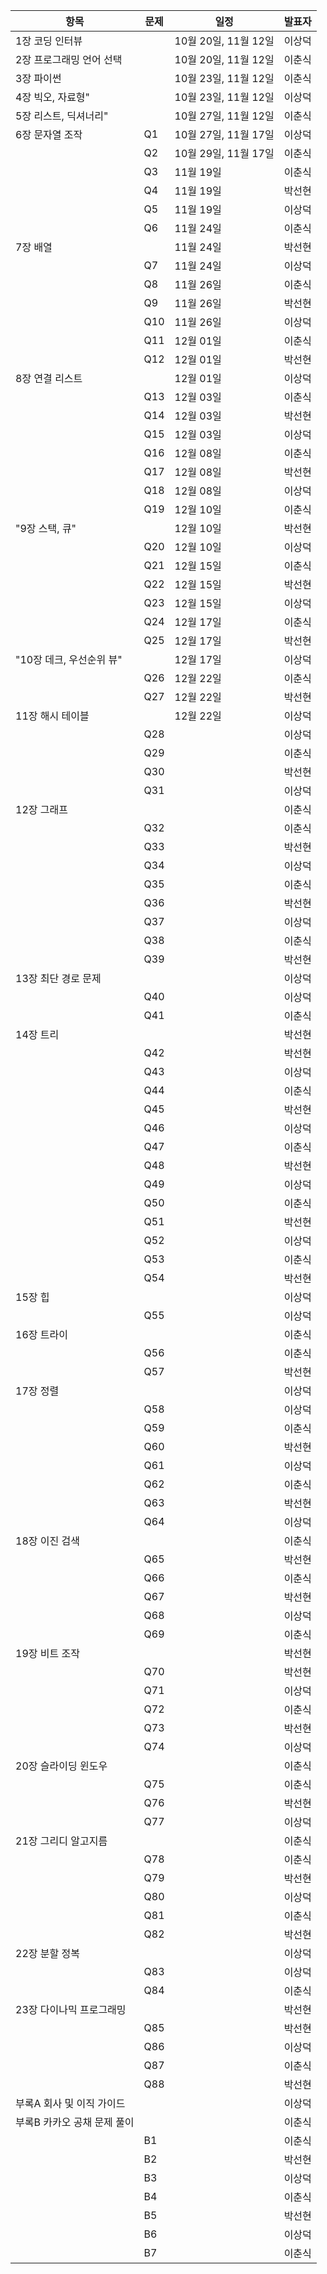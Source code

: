| 항목 | 문제 | 일정 | 발표자 |
| --- | --- | --- | --- |
|1장 코딩 인터뷰 |  | 10월 20일, 11월 12일 | 이상덕 |
|2장 프로그래밍 언어 선택 |  | 10월 20일, 11월 12일 | 이춘식 |
|3장 파이썬 |  | 10월 23일, 11월 12일 | 이춘식 |
|4장 빅오, 자료형" |  | 10월 23일, 11월 12일 | 이상덕 |
|5장 리스트, 딕셔너리" |  | 10월 27일, 11월 12일 | 이춘식 |
|6장 문자열 조작 | Q1 | 10월 27일, 11월 17일 | 이상덕 |
| | Q2 | 10월 29일, 11월 17일 | 이춘식 |
| | Q3 | 11월 19일 | 이춘식 |
| | Q4 | 11월 19일 | 박선현 |
| | Q5 | 11월 19일 | 이상덕 |
| | Q6 | 11월 24일 | 이춘식 |
|7장 배열 |  | 11월 24일 | 박선현 |
| | Q7 | 11월 24일 | 이상덕 |
| | Q8 | 11월 26일 | 이춘식 |
| | Q9 | 11월 26일 | 박선현 |
| | Q10 | 11월 26일 | 이상덕 |
| | Q11 | 12월 01일 | 이춘식 |
| | Q12 | 12월 01일 | 박선현 |
|8장 연결 리스트 |  | 12월 01일 | 이상덕 |
| | Q13 | 12월 03일 | 이춘식 |
| | Q14 | 12월 03일 | 박선현 |
| | Q15 | 12월 03일 | 이상덕 |
| | Q16 | 12월 08일 | 이춘식 |
| | Q17 | 12월 08일 | 박선현 |
| | Q18 | 12월 08일 | 이상덕 |
| | Q19 | 12월 10일 | 이춘식 |
|"9장 스택, 큐" |  | 12월 10일 | 박선현 |
| | Q20 | 12월 10일 | 이상덕 |
| | Q21 | 12월 15일 | 이춘식 |
| | Q22 | 12월 15일 | 박선현 |
| | Q23 | 12월 15일 | 이상덕 |
| | Q24 | 12월 17일 | 이춘식 |
| | Q25 | 12월 17일 | 박선현 |
|"10장 데크, 우선순위 뷰" |  | 12월 17일 | 이상덕 |
| | Q26 | 12월 22일 | 이춘식 |
| | Q27 | 12월 22일 | 박선현 |
|11장 해시 테이블 |  | 12월 22일 | 이상덕 |
| | Q28 |  | 이상덕 |
| | Q29 |  | 이춘식 |
| | Q30 |  | 박선현 |
| | Q31 |  | 이상덕 |
|12장 그래프 |  |  | 이춘식 |
| | Q32 |  | 이춘식 |
| | Q33 |  | 박선현 |
| | Q34 |  | 이상덕 |
| | Q35 |  | 이춘식 |
| | Q36 |  | 박선현 |
| | Q37 |  | 이상덕 |
| | Q38 |  | 이춘식 |
| | Q39 |  | 박선현 |
|13장 최단 경로 문제 |  |  | 이상덕 |
| | Q40 |  | 이상덕 |
| | Q41 |  | 이춘식 |
|14장 트리 |  |  | 박선현 |
| | Q42 |  | 박선현 |
| | Q43 |  | 이상덕 |
| | Q44 |  | 이춘식 |
| | Q45 |  | 박선현 |
| | Q46 |  | 이상덕 |
| | Q47 |  | 이춘식 |
| | Q48 |  | 박선현 |
| | Q49 |  | 이상덕 |
| | Q50 |  | 이춘식 |
| | Q51 |  | 박선현 |
| | Q52 |  | 이상덕 |
| | Q53 |  | 이춘식 |
| | Q54 |  | 박선현 |
|15장 힙 |  |  | 이상덕 |
| | Q55 |  | 이상덕 |
|16장 트라이 |  |  | 이춘식 |
| | Q56 |  | 이춘식 |
| | Q57 |  | 박선현 |
|17장 정렬 |  |  | 이상덕 |
| | Q58 |  | 이상덕 |
| | Q59 |  | 이춘식 |
| | Q60 |  | 박선현 |
| | Q61 |  | 이상덕 |
| | Q62 |  | 이춘식 |
| | Q63 |  | 박선현 |
| | Q64 |  | 이상덕 |
|18장 이진 검색 |  |  | 이춘식 |
| | Q65 |  | 박선현 |
| | Q66 |  | 이춘식 |
| | Q67 |  | 박선현 |
| | Q68 |  | 이상덕 |
| | Q69 |  | 이춘식 |
|19장 비트 조작 |  |  | 박선현 |
| | Q70 |  | 박선현 |
| | Q71 |  | 이상덕 |
| | Q72 |  | 이춘식 |
| | Q73 |  | 박선현 |
| | Q74 |  | 이상덕 |
|20장 슬라이딩 윈도우 |  |  | 이춘식 |
| | Q75 |  | 이춘식 |
| | Q76 |  | 박선현 |
| | Q77 |  | 이상덕 |
|21장 그리디 알고지름 |  |  | 이춘식 |
| | Q78 |  | 이춘식 |
| | Q79 |  | 박선현 |
| | Q80 |  | 이상덕 |
| | Q81 |  | 이춘식 |
| | Q82 |  | 박선현 |
|22장 분할 정복 |  |  | 이상덕 |
| | Q83 |  | 이상덕 |
| | Q84 |  | 이춘식 |
|23장 다이나믹 프로그래밍 |  |  | 박선현 |
| | Q85 |  | 박선현 |
| | Q86 |  | 이상덕 |
| | Q87 |  | 이춘식 |
| | Q88 |  | 박선현 |
|부록A 회사 및 이직 가이드 |  |  | 이상덕 |
|부록B 카카오 공채 문제 풀이 |  |  | 이춘식 |
| | B1 |  | 이춘식 |
| | B2 |  | 박선현 |
| | B3 |  | 이상덕 |
| | B4 |  | 이춘식 |
| | B5 |  | 박선현 |
| | B6 |  | 이상덕 |
| | B7 |  | 이춘식 |
